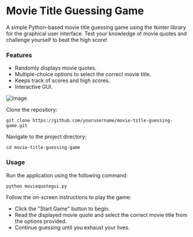 # Movie Title Guessing Game


A simple Python-based movie title guessing game using the tkinter library for the graphical user interface. Test your knowledge of movie quotes and challenge yourself to beat the high score!
### Features

  * Randomly displays movie quotes.
  * Multiple-choice options to select the correct movie title.
  * Keeps track of scores and high scores.
  * Interactive GUI.

![image](https://i.imgur.com/jE3cQJ8.png)

  Clone the repository:

    git clone https://github.com/yourusername/movie-title-guessing-game.git



Navigate to the project directory:



    cd movie-title-guessing-game


### Usage

  Run the application using the following command:

  

    python moviequotegui.py

Follow the on-screen instructions to play the game:

  * Click the "Start Game" button to begin.
  * Read the displayed movie quote and select the correct movie title from the options provided.
  * Continue guessing until you exhaust your lives.
